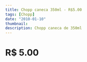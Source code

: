 ```yaml
---
title: Chopp caneca 350ml - R$5.00
tags: [Chopp]
date: "2010-01-10"
thumbnail: 
description: Chopp caneca de 350ml
---
```


# R$ 5.00